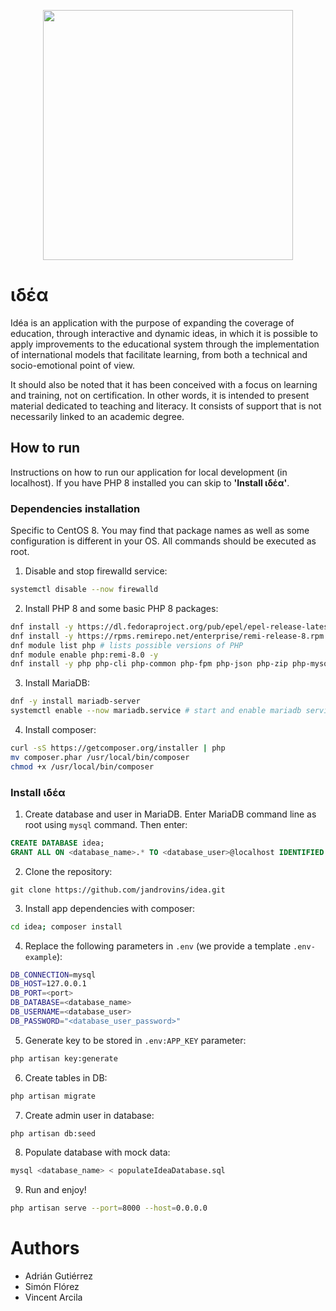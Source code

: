 <p align="center"><a href="https://laravel.com" target="_blank"><img src="https://drive.google.com/uc?export=view&id=1Zeyd2diANNqCjbnqdg8S0qBOWJOM818U" width="400"></a></p>

# ιδέα

Idéa is an application with the purpose of expanding the coverage of education, through interactive and dynamic ideas, in which it is possible to apply improvements to the educational system through the implementation of international models that facilitate learning, from both a technical and socio-emotional point of view.

It should also be noted that it has been conceived with a focus on learning and training, not on certification. In other words, it is intended to present material dedicated to teaching and literacy. It consists of support that is not necessarily linked to an academic degree.

## How to run

Instructions on how to run our application for local development (in localhost). If you have PHP 8 installed you can skip to **'Install ιδέα'**.

### Dependencies installation
Specific to CentOS 8. You may find that package names as well as some configuration is different in your OS. All commands should be executed as root.

1. Disable and stop firewalld service:
```bash
systemctl disable --now firewalld
```

2. Install PHP 8 and some basic PHP 8 packages:
```bash
dnf install -y https://dl.fedoraproject.org/pub/epel/epel-release-latest-8.noarch.rpm
dnf install -y https://rpms.remirepo.net/enterprise/remi-release-8.rpm
dnf module list php # lists possible versions of PHP
dnf module enable php:remi-8.0 -y
dnf install -y php php-cli php-common php-fpm php-json php-zip php-mysql wget unzip
```

3. Install MariaDB:
```bash
dnf -y install mariadb-server
systemctl enable --now mariadb.service # start and enable mariadb service
```

4. Install composer:
```bash
curl -sS https://getcomposer.org/installer | php
mv composer.phar /usr/local/bin/composer
chmod +x /usr/local/bin/composer
```

### Install ιδέα

1. Create database and user in MariaDB. Enter MariaDB command line as root using `mysql` command. Then enter:
```sql
CREATE DATABASE idea;
GRANT ALL ON <database_name>.* TO <database_user>@localhost IDENTIFIED BY '<database_user_password>';
```

2. Clone the repository:
```shell
git clone https://github.com/jandrovins/idea.git
```

3. Install app dependencies with composer:
```bash
cd idea; composer install
```

4. Replace the following parameters in `.env` (we provide a template `.env-example`):
```bash
DB_CONNECTION=mysql
DB_HOST=127.0.0.1
DB_PORT=<port>
DB_DATABASE=<database_name>
DB_USERNAME=<database_user>
DB_PASSWORD="<database_user_password>"
```

5. Generate key to be stored in `.env:APP_KEY` parameter:
```bash
php artisan key:generate
```

6. Create tables in DB:
```bash
php artisan migrate
```

7. Create admin user in database:
```bash
php artisan db:seed
```

8. Populate database with mock data:
```bash
mysql <database_name> < populateIdeaDatabase.sql
```

9. Run and enjoy!
```bash
php artisan serve --port=8000 --host=0.0.0.0
```

# Authors

* Adrián Gutiérrez
* Simón Flórez
* Vincent Arcila
